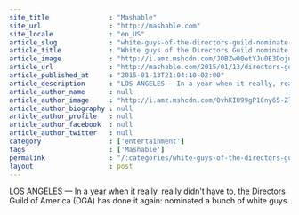 ```yaml
---
site_title               : "Mashable"
site_url                 : "http://mashable.com"
site_locale              : "en_US"
article_slug             : "white-guys-of-the-directors-guild-nominate-a-bunch-of-white-guys-for-white-guy-movies"
article_title            : "White guys of the Directors Guild nominate a bunch of white guys for white-guy movies"
article_image            : "http://i.amz.mshcdn.com/JOBZw00etYJu0E3DojukkM9zuwM=/1200x627/2015%2F01%2F14%2Fbd%2Fdirectors5w.888fe.jpg"
article_url              : "http://mashable.com/2015/01/13/directors-guild-white-guys-nominated/"
article_published_at     : "2015-01-13T21:04:10-02:00"
article_description      : "LOS ANGELES — In a year when it really, really didn't have to, the Directors Guild of America (DGA) has done it again: nominated a bunch of white guys."
article_author_name      : null
article_author_image     : "http://i.amz.mshcdn.com/0vhKIU99gP1Cny65-ZlqL249nMA=/90x90/2016%2F09%2F16%2Ff7%2Fhttpsd2mhye01h4nj2n.cloudfront.netmediaZgkyMDE1LzA1.7d00b.jpg"
article_author_biography : null
article_author_profile   : null
article_author_facebook  : null
article_author_twitter   : null
category                 : ['entertainment']
tags                     : ['Mashable']
permalink                : "/:categories/white-guys-of-the-directors-guild-nominate-a-bunch-of-white-guys-for-white-guy-movies/"
layout                   : post
---
```


LOS ANGELES — In a year when it really, really didn't have to, the Directors Guild of America (DGA) has done it again: nominated a bunch of white guys.
